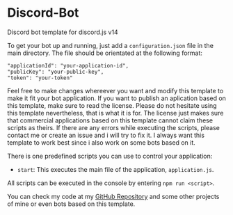 # Discord-Bot

Discord bot template for discord.js v14

To get your bot up and running, just add a `configuration.json` file in the main directory.
The file should be orientated at the following format:

    "applicationId": "your-application-id",
    "publicKey": "your-public-key",
    "token": "your-token"

Feel free to make changes whereever you want and modify this template to make it fit your bot application. If you want to publish an aplication based on this template, make sure to read the license. Please do not hesitate using this template nevertheless, that is what it is for. The license just makes sure that commercial applications based on this template cannot claim these scripts as theirs.
If there are any errors while executing the scripts, please contact me or create an issue and i will try to fix it. I always want this template to work best since i also work on some bots based on it.

There is one predefined scripts you can use to control your application:

-   `start`: This executes the main file of the application, `application.js`.

All scripts can be executed in the console by entering `npm run <script>`.

You can check my code at my [GitHub Repository](https://github.com/Olevenbaum/Dark-Olevenbaum "GitHub repository for browsing code") and some other projects of mine or even bots based on this template.
